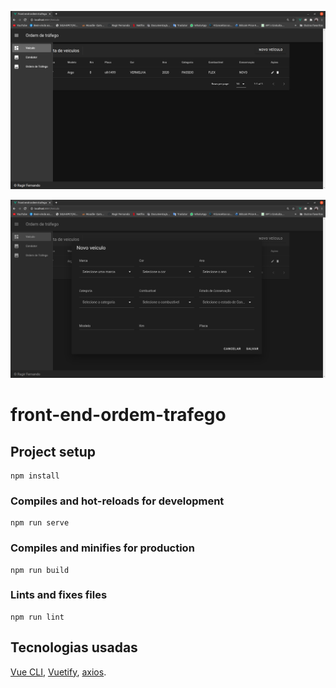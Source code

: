 ![alt text](https://github.com/ragirfernando/front-end-ordem-trafego/blob/master/src/imagens/Captura%20de%20tela%20de%202020-07-16%2022-06-41.png)

![alt text](https://github.com/ragirfernando/front-end-ordem-trafego/blob/master/src/imagens/Captura%20de%20tela%20de%202020-07-16%2022-08-31.png)


# front-end-ordem-trafego

## Project setup
```
npm install
```

### Compiles and hot-reloads for development
```
npm run serve
```

### Compiles and minifies for production
```
npm run build
```

### Lints and fixes files
```
npm run lint
```

## Tecnologias usadas
[Vue CLI](https://cli.vuejs.org/config/),
[ Vuetify](https://vuetifyjs.com/en/),
[ axios](https://vuetifyjs.com/en/).
